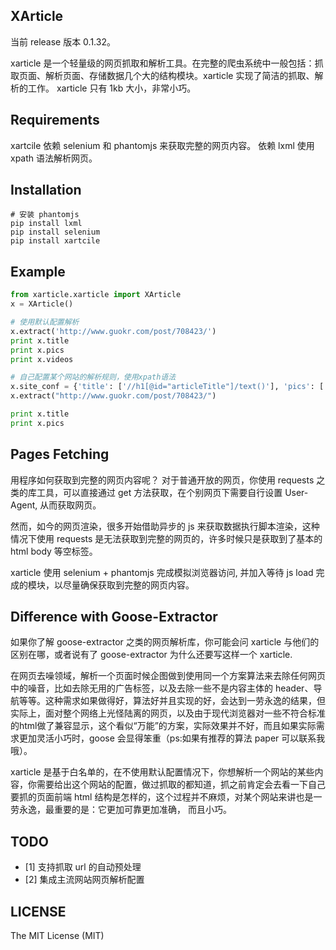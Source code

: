 ## XArticle

当前 release 版本 0.1.32。

xarticle 是一个轻量级的网页抓取和解析工具。在完整的爬虫系统中一般包括：抓取页面、解析页面、存储数据几个大的结构模块。xarticle 实现了简洁的抓取、解析的工作。
xarticle 只有 1kb 大小，非常小巧。

## Requirements

xartcile 依赖 selenium 和 phantomjs 来获取完整的网页内容。
依赖 lxml 使用 xpath 语法解析网页。

## Installation

```shell
# 安装 phantomjs
pip install lxml
pip install selenium
pip install xartcile
```

## Example

```python
from xarticle.xarticle import XArticle
x = XArticle()

# 使用默认配置解析
x.extract('http://www.guokr.com/post/708423/') 
print x.title
print x.pics
print x.videos

# 自己配置某个网站的解析规则，使用xpath语法
x.site_conf = {'title': ['//h1[@id="articleTitle"]/text()'], 'pics': ['//div[@class="post-txt"]//img/@src']}
x.extract("http://www.guokr.com/post/708423/")

print x.title
print x.pics

```

## Pages Fetching

用程序如何获取到完整的网页内容呢？
对于普通开放的网页，你使用 requests 之类的库工具，可以直接通过 get 方法获取，在个别网页下需要自行设置 User-Agent, 从而获取网页。

然而，如今的网页渲染，很多开始借助异步的 js 来获取数据执行脚本渲染，这种情况下使用 requests 是无法获取到完整的网页的，许多时候只是获取到了基本的 html body 等空标签。

xarticle 使用 selenium + phantomjs 完成模拟浏览器访问, 并加入等待 js load 完成的模块，以尽量确保获取到完整的网页内容。


## Difference with Goose-Extractor

如果你了解 goose-extractor 之类的网页解析库，你可能会问 xarticle 与他们的区别在哪，或者说有了 goose-extractor 为什么还要写这样一个 xarticle.

在网页去噪领域，解析一个页面时候企图做到使用同一个方案算法来去除任何网页中的噪音，比如去除无用的广告标签，以及去除一些不是内容主体的 header、导航等等。这种需求如果做得好，算法好并且实现的好，会达到一劳永逸的结果，但实际上，面对整个网络上光怪陆离的网页，以及由于现代浏览器对一些不符合标准的html做了兼容显示，这个看似“万能”的方案，实际效果并不好，而且如果实际需求更加灵活小巧时，goose 会显得笨重（ps:如果有推荐的算法 paper 可以联系我哦）。

xarticle 是基于白名单的，在不使用默认配置情况下，你想解析一个网站的某些内容，你需要给出这个网站的配置，做过抓取的都知道，抓之前肯定会去看一下自己要抓的页面前端 html 结构是怎样的，这个过程并不麻烦，对某个网站来讲也是一劳永逸，最重要的是：它更加可靠更加准确， 而且小巧。

## TODO

- [1] 支持抓取 url 的自动预处理
- [2] 集成主流网站网页解析配置


## LICENSE

The MIT License (MIT)
